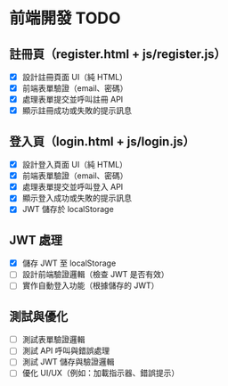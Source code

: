 # 前端開發 TODO

## 註冊頁（register.html + js/register.js）
- [x] 設計註冊頁面 UI（純 HTML）
- [x] 前端表單驗證（email、密碼）
- [x] 處理表單提交並呼叫註冊 API
- [x] 顯示註冊成功或失敗的提示訊息

## 登入頁（login.html + js/login.js）
- [x] 設計登入頁面 UI（純 HTML）
- [x] 前端表單驗證（email、密碼）
- [x] 處理表單提交並呼叫登入 API
- [x] 顯示登入成功或失敗的提示訊息
- [x] JWT 儲存於 localStorage

## JWT 處理
- [x] 儲存 JWT 至 localStorage
- [ ] 設計前端驗證邏輯（檢查 JWT 是否有效）
- [ ] 實作自動登入功能（根據儲存的 JWT）

## 測試與優化
- [ ] 測試表單驗證邏輯
- [ ] 測試 API 呼叫與錯誤處理
- [ ] 測試 JWT 儲存與驗證邏輯
- [ ] 優化 UI/UX（例如：加載指示器、錯誤提示）
